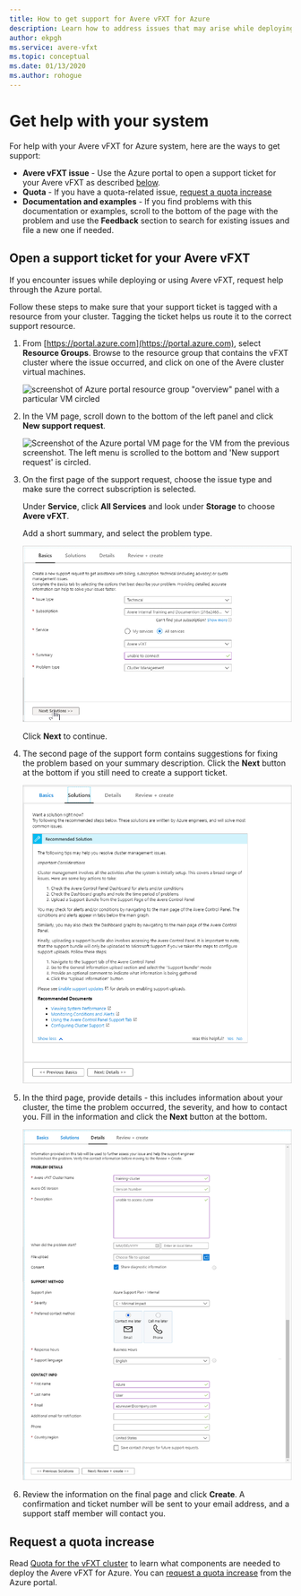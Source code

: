 ```yaml
---
title: How to get support for Avere vFXT for Azure
description: Learn how to address issues that may arise while deploying or using Avere vFXT for Azure by creating a support ticket through the Azure portal.
author: ekpgh
ms.service: avere-vfxt
ms.topic: conceptual
ms.date: 01/13/2020
ms.author: rohogue
---
```


# Get help with your system

For help with your Avere vFXT for Azure system, here are the ways to get support:

* **Avere vFXT issue** - Use the Azure portal to open a support ticket for your Avere vFXT as described [below](#open-a-support-ticket-for-your-avere-vfxt).
* **Quota** - If you have a quota-related issue, [request a quota increase](#request-a-quota-increase)
* **Documentation and examples** - If you find problems with this documentation or examples, scroll to the bottom of the page with the problem and use the **Feedback** section to search for existing issues and file a new one if needed.

## Open a support ticket for your Avere vFXT

If you encounter issues while deploying or using Avere vFXT, request help through the Azure portal.

Follow these steps to make sure that your support ticket is tagged with a resource from your cluster. Tagging the ticket helps us route it to the correct support resource.

1. From [https://portal.azure.com](https://portal.azure.com), select **Resource Groups**. Browse to the resource group that contains the vFXT cluster where the issue occurred, and click on one of the Avere cluster virtual machines.

    ![screenshot of Azure portal resource group "overview" panel with a particular VM circled](media/avere-vfxt-ticket-vm.png)

1. In the VM page, scroll down to the bottom of the left panel and click **New support request**.

    ![Screenshot of the Azure portal VM page for the VM from the previous screenshot. The left menu is scrolled to the bottom and 'New support request' is circled.](media/avere-vfxt-ticket-request.png)

1. On the first page of the support request, choose the issue type and make sure the correct subscription is selected.

   Under **Service**, click **All Services** and look under **Storage** to choose **Avere vFXT**.

   Add a short summary, and select the problem type.

    ![screenshot of a new support request screen in the Azure portal. The Basics tab is selected. Screen items include Issue type, Subscription, Service, Summary, and Problem type.](media/ticket-basics.png)

   Click **Next** to continue.

1. The second page of the support form contains suggestions for fixing the problem based on your summary description. Click the **Next** button at the bottom if you still need to create a support ticket.

   ![screenshot of the new support request screen with the Solutions tab selected. A text field in the middle has the title 'Recommended solution' and explains possible remedies.](media/ticket-solutions.png)

1. In the third page, provide details - this includes information about your cluster, the time the problem occurred, the severity, and how to contact you. Fill in the information and click the **Next** button at the bottom.

   ![screenshot of the new support request screen with the Details tab selected. Information fields are organized into the categories 'Problem details', 'Support method', and "Contact info'.](media/ticket-details.png)

1. Review the information on the final page and click **Create**. A confirmation and ticket number will be sent to your email address, and a support staff member will contact you.

## Request a quota increase

Read [Quota for the vFXT cluster](avere-vfxt-prereqs.md#quota-for-the-vfxt-cluster) to learn what components are needed to deploy the Avere vFXT for Azure. You can [request a quota increase](../azure-portal/supportability/regional-quota-requests.md) from the Azure portal.